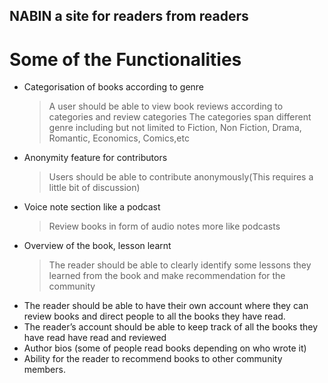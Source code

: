 ## NABIN  a site for readers from readers

# Some of the Functionalities

* Categorisation of books according to genre
   > A user should be able to view book reviews according to categories and review categories
   > The categories span different genre including but not limited to Fiction, Non Fiction, Drama, Romantic, Economics, Comics,etc
* Anonymity feature for contributors
   > Users should be able to contribute anonymously(This requires a little bit of discussion)
* Voice note section like a podcast
   > Review books in form of audio notes more like podcasts
* Overview of the book, lesson learnt
   > The reader should be able to clearly identify some lessons they learned from the book and make recommendation for the community
* The reader should be able to have their own account where they can review books and direct people to all the books they have read.
* The reader’s account should be able to keep track of all the books they have read have read and reviewed
* Author bios (some of people read books depending on who wrote it)
* Ability for the reader to recommend books to other community members.

